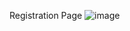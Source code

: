 Registration Page
![image](https://github.com/inglepriyanka148867/NewProject/assets/152428133/0e3728e4-576f-4cfe-adca-78a5f1479467)
